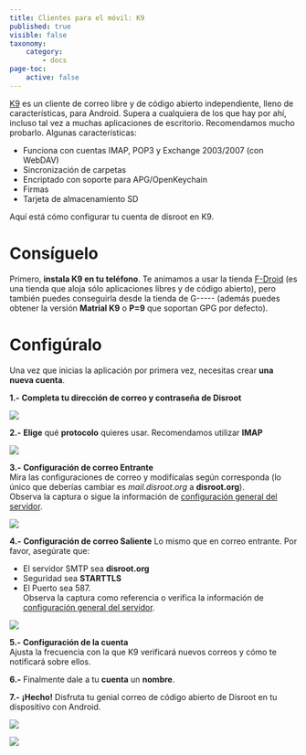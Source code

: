 ```yaml
---
title: Clientes para el móvil: K9
published: true
visible: false
taxonomy:
    category:
        - docs
page-toc:
    active: false
---
```


[K9](https://en.wikipedia.org/wiki/K-9_Mail) es un cliente de correo libre y de código abierto independiente, lleno de características, para Android. Supera a cualquiera de los que hay por ahí, incluso tal vez a muchas aplicaciones de escritorio. Recomendamos mucho probarlo. Algunas características:
- Funciona con cuentas IMAP, POP3 y Exchange 2003/2007 (con WebDAV)
- Sincronización de carpetas
- Encriptado con soporte para APG/OpenKeychain
- Firmas
- Tarjeta de almacenamiento SD

Aquí está cómo configurar tu cuenta de disroot en K9.

# Consíguelo
Primero, **instala K9 en tu teléfono**. Te animamos a usar la tienda [F-Droid](https://f-droid.org/) (es una tienda que aloja sólo aplicaciones libres y de código abierto), pero también puedes conseguirla desde la tienda de G----- (además puedes obtener la versión **Matrial K9** o **P=9** que soportan GPG por defecto).

# Configúralo
Una vez que inicias la aplicación por primera vez, necesitas crear **una nueva cuenta**.

**1.-** **Completa tu dirección de correo y contraseña de Disroot**

![](es/android-k9_1.png)

**2.-** **Elige** qué **protocolo** quieres usar. Recomendamos utilizar **IMAP**

![](es/android-k9_2.png)

**3.-** **Configuración de correo Entrante**<br>
Mira las configuraciones de correo y modifícalas según corresponda (lo único que deberías cambiar es *mail.disroot.org* a **disroot.org**).<br>
Observa la captura o sigue la información de [configuración general del servidor](/tutorials/email/settings).

![](es/android-k9_3.png)

**4.-** **Configuración de correo Saliente**
Lo mismo que en correo entrante. Por favor, asegúrate que:
- El servidor SMTP sea **disroot.org**
- Seguridad sea **STARTTLS**
- El Puerto sea 587.<br>
Observa la captura como referencia o verifica la información de [configuración general del servidor](/tutorials/email/settings).

![](es/android-k9_4.png)

**5.-** **Configuración de la cuenta**<br>
Ajusta la frecuencia con la que K9 verificará nuevos correos y cómo te notificará sobre ellos.

**6.-** Finalmente dale a tu **cuenta** un **nombre**.

**7.-** **¡Hecho!**
Disfruta tu genial correo de código abierto de Disroot en tu dispositivo con Android.

![](es/android-k9_5.png)

![](es/android-k9_6.png)
